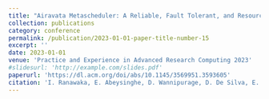 ```yaml
---
title: "Airavata Metascheduler: A Reliable, Fault Tolerant, and Resource-Aware Job Scheduling Service"
collection: publications
category: conference
permalink: /publication/2023-01-01-paper-title-number-15
excerpt: ''
date: 2023-01-01
venue: 'Practice and Experience in Advanced Research Computing 2023'
#slidesurl: 'http://example.com/slides.pdf'
paperurl: 'https://dl.acm.org/doi/abs/10.1145/3569951.3593605'
citation: 'I. Ranawaka, E. Abeysinghe, D. Wannipurage, D. De Silva, E. Brookes, S. Marru, M. Christie, S. Pamidighantam, and M. Pierce. "Airavata Metascheduler: A Reliable, Fault Tolerant, and Resource-Aware Job Scheduling Service." Practice and Experience in Advanced Research Computing 2023: Computing for the Common Good (PEARC 23)'
---
```

